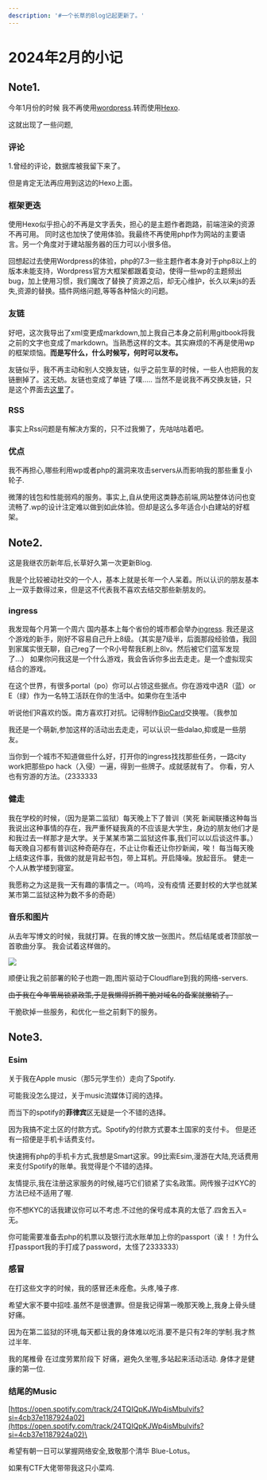 ```yaml
---
description: '#一个长草的Blog记起更新了。'
---
```


# 2024年2月的小记

## Note1.

今年1月份的时候 我不再使用[wordpress](https://wordpress.org/download/).转而使用[Hexo](https://hexo.io/docs/).

这就出现了一些问题,

### 评论

1.曾经的评论，数据库被我留下来了。

但是肯定无法再应用到这边的Hexo上面。

### 框架更迭

使用Hexo似乎担心的不再是文字丢失，担心的是主题作者跑路，前端渲染的资源不再可用。 同时这也加快了使用体验。我最终不再使用php作为网站的主要语言。另一个角度对于建站服务器的压力可以小很多倍。

回想起过去使用Wordpress的体验，php的7.3一些主题作者本身对于php8以上的版本未能支持，Wordpress官方大框架都跟着变动，使得一些wp的主题频出bug，加上使用习惯，我们魔改了替换了资源之后，却无心维护，长久以来js的丢失,资源的替换。插件网络问题,等等各种恼火的问题。

### 友链

好吧，这次我导出了xml变更成markdown,加上我自己本身之前利用gitbook将我之前的文字也变成了markdown。当熟悉这样的文本。其实麻烦的不再是使用wp的框架烦恼。**而是写什么，什么时候写，何时可以发布。**

友链似乎，我不再主动和别人交换友链，似乎之前生草的时候，一些人也把我的友链删掉了。这无妨。友链也变成了单链 了噗..... 当然不是说我不再交换友链，只是这个界面去[这里](https://blog.jsmsr.com/firend)了。

### RSS

事实上Rss问题是有解决方案的，只不过我懒了，先咕咕咕着吧。

### 优点

我不再担心,哪些利用wp或者php的漏洞来攻击servers从而影响我的那些重复小轮子.

微薄的钱包和性能弱鸡的服务。事实上,自从使用这类静态前端,网站整体访问也变流畅了.wp的设计注定难以做到如此体验。但却是这么多年适合小白建站的好框架。

## Note2.

这是我继农历新年后,长草好久第一次更新Blog.

我是个比较被动社交的一个人，基本上就是长年一个人呆着。所以认识的朋友基本上一双手数得过来，但是这不代表我不喜欢去结交那些新朋友的。

### ingress

我发现每个月第一个周六 国内基本上每个省份的城市都会举办[ingress](https://www.ingress.com/). 我还是这个游戏的新手，刚好不容易自己升上8级。（其实是7级半，后面那段经验值，我回到家属实很无聊，自己reg了一个R小号帮我E刷上8lv。然后被它们蓝军发现了...） 如果你问我这是一个什么游戏，我会告诉你多出去走走。是一个虚拟现实结合的游戏。

在这个世界，有很多portal（po）你可以占领这些据点。你在游戏中选R（蓝）or E（绿）作为一名特工活跃在你的生活中。如果你在生活中

听说他们R喜欢约饭。南方喜欢打对抗。记得制作[BioCard](https://community.ingress.com/en/discussion/21988/biocard-templates)交换喔。（我参加

我还是一个萌新,参加这样的活动出去走走，可以认识一些dalao,抑或是一些朋友。

当你到一个城市不知道做些什么好，打开你的ingress找找那些任务，一路city work把那些po hack（入侵）一遍，得到一些牌子。成就感就有了。 你看，穷人也有穷游的方法。（2333333

### 健走

我在学校的时候，（因为是第二监狱）每天晚上下了普训（笑死 新闻联播这种每当我说出这种事情的存在，我严重怀疑我真的不应该是大学生，身边的朋友他们才是和我过去一样那才是大学。关于某某市第二监狱这件事,我们可以以后谈这件事。）每天晚自习都有普训这种奇葩存在，不止让你看还让你抄新闻，唉！ 每当每天晚上结束这件事，我做的就是背起书包，带上耳机。开启降噪。放起音乐。 健走一个人从教学楼到寝室。

我愿称之为这是我一天有趣的事情之一。（呜呜，没有疫情 还要封校的大学也就某某市第二监狱这种为数不多的奇葩）

### 音乐和图片

从去年写博文的时候，我就打算。在我的博文放一张图片。然后结尾或者顶部放一首歌曲分享。 我会试着这样做的。

![](https://cdn.jioushan.top/photo/110.jpg)

顺便让我之前部署的轮子也跑一跑,图片驱动于Cloudflare到我的网络-servers.

~~由于我在今年管局锁紧政策,于是我懒得折腾干脆对域名的备案就撤销了。~~

干脆砍掉一些服务，和优化一些之前剩下的服务。

## Note3.

### Esim

关于我在Apple music（那5元学生价）走向了Spotify.

可能我没怎么提过，关于music流媒体订阅的选择。

而当下的spotify的**菲律宾**区无疑是一个不错的选择。

因为我搞不定土区的付款方式。Spotify的付款方式要本土国家的支付卡。 但是还有一招便是手机卡话费支付。

快速拥有php的手机卡方式,我想是Smart这家。99比索Esim,漫游在大陆,充话费用来支付Spotify的账单。我觉得是个不错的选择。

友情提示,我在注册这家服务的时候,碰巧它们锁紧了实名政策。网传猴子过KYC的方法已经不适用了喔.

你不想KYC的话我建议你可以不考虑.不过他的保号成本真的太低了.四舍五入=无。

你可能需要准备去php的机票以及银行流水账单加上你的passport（诶！！为什么打passport我的手打成了password，太怪了2333333）

### 感冒

在打这些文字的时候，我的感冒还未痊愈。头疼,嗓子疼.

希望大家不要中招哇.虽然不是很遭罪。但是我记得第一晚那天晚上,我身上骨头缝好痛。

因为在第二监狱的环境,每天都让我的身体难以吃消.要不是只有2年的学制.我才熬过半年.

我的尾椎骨 在过度劳累阶段下 好痛，避免久坐喔,多站起来活动活动. 身体才是健康的第一位.

### 结尾的Music

[​​](https://open.spotify.com/track/24TQIQpKJWp4isMbulvifs?si=4cb37e1187924a02)[https://open.spotify.com/track/24TQIQpKJWp4isMbulvifs?si=4cb37e1187924a02](https://open.spotify.com/track/24TQIQpKJWp4isMbulvifs?si=4cb37e1187924a02)\


希望有朝一日可以掌握网络安全,致敬那个清华 Blue-Lotus。&#x20;

如果有CTF大佬带带我这只小菜鸡.
